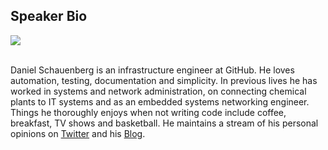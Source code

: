 ## Speaker Bio

<div style="text-align:left" markdown="1">
<img src="/images/gravatar.jpg" />
</div>

</br>

Daniel Schauenberg is an infrastructure engineer at GitHub. He loves
automation, testing, documentation and simplicity. In previous lives he has
worked in systems and network administration, on connecting chemical plants to
IT systems and as an embedded systems networking engineer. Things he
thoroughly enjoys when not writing code include coffee, breakfast, TV shows
and basketball. He maintains a stream of his personal opinions on
[Twitter][twitter] and his [Blog][blog].


[twitter]: https://twitter.com/mrtazz
[blog]: https://www.unwiredcouch.com
